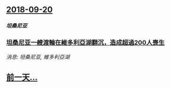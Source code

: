 ## [2018-09-20](/news/2018/09/20/index.md)

##### 坦桑尼亚
### [坦桑尼亚一艘渡輪在維多利亞湖翻沉，造成超過200人喪生 ](/news/2018/09/20/坦桑尼亚一艘渡輪在維多利亞湖翻沉-造成超過200人喪生.md)
_消息: 坦桑尼亚, 維多利亞湖_

## [前一天...](/news/2018/09/18/index.md)

